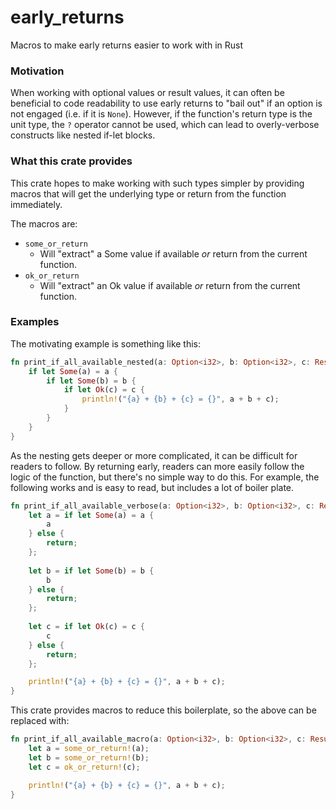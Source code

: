 # early_returns
Macros to make early returns easier to work with in Rust

### Motivation
When working with optional values or result values, it can often be beneficial to code readability to use early returns to "bail out" if an option is not engaged (i.e. if it is `None`). However, if the function's return type is the unit type, the `?` operator cannot be used, which can lead to overly-verbose constructs like nested if-let blocks.

### What this crate provides
This crate hopes to make working with such types simpler by providing macros that will get the underlying type or return from the function immediately.

The macros are:
* `some_or_return`
  * Will "extract" a Some value if available *or* return from the current function.
* `ok_or_return`
  * Will "extract" an Ok value if available *or* return from the current function.

### Examples
The motivating example is something like this:
```rust
fn print_if_all_available_nested(a: Option<i32>, b: Option<i32>, c: Result<i32, ()>) {
    if let Some(a) = a {
        if let Some(b) = b {
            if let Ok(c) = c {
                println!("{a} + {b} + {c} = {}", a + b + c);
            }
        }
    }
}
```
As the nesting gets deeper or more complicated, it can be difficult for readers to follow. By returning early, readers can more easily follow the logic of the function, but there's no simple way to do this. For example, the following works and is easy to read, but includes a lot of boiler plate.
```rust
fn print_if_all_available_verbose(a: Option<i32>, b: Option<i32>, c: Result<i32, ()>) {
    let a = if let Some(a) = a {
        a
    } else {
        return;
    };
    
    let b = if let Some(b) = b {
        b
    } else {
        return;
    };
    
    let c = if let Ok(c) = c {
        c
    } else {
        return;
    };

    println!("{a} + {b} + {c} = {}", a + b + c);
}
```

This crate provides macros to reduce this boilerplate, so the above can be replaced with:
```rust
fn print_if_all_available_macro(a: Option<i32>, b: Option<i32>, c: Result<i32, ()>) {
    let a = some_or_return!(a);
    let b = some_or_return!(b);
    let c = ok_or_return!(c);

    println!("{a} + {b} + {c} = {}", a + b + c);
}
```
